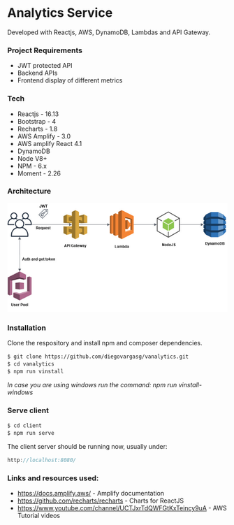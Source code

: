 # Analytics Service

Developed with Reactjs, AWS, DynamoDB, Lambdas and API Gateway.

### Project Requirements

- JWT protected API
- Backend APIs
- Frontend display of different metrics

### Tech

- Reactjs - 16.13
- Bootstrap - 4
- Recharts - 1.8
- AWS Amplify - 3.0
- AWS amplify React 4.1
- DynamoDB
- Node V8+
- NPM - 6.x
- Moment - 2.26

### Architecture

![Alt text](diagram.jpg?raw=true "architecture")

### Installation

Clone the respository and install npm and composer dependencies.

```sh
$ git clone https://github.com/diegovargasg/vanalytics.git
$ cd vanalytics
$ npm run vinstall
```

_In case you are using windows run the command: npm run vinstall-windows_

### Serve client

```sh
$ cd client
$ npm run serve
```

The client server should be running now, usually under:

```js
http://localhost:8080/
```

### Links and resources used:

- https://docs.amplify.aws/ - Amplify documentation
- https://github.com/recharts/recharts - Charts for ReactJS
- https://www.youtube.com/channel/UCTJxrTdQWFGtKxTeincy9uA - AWS Tutorial videos
